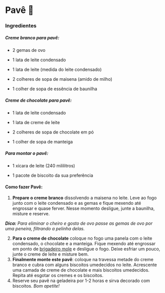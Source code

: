 # Pavê :cake:

### Ingredientes

##### 	Creme branco para pavê:

-  2 gemas de ovo

-  1 lata de leite condensado

-  1 lata de leite (medida do leite condensado)

-  2 colheres de sopa de maisena (amido de milho)

-  1 colher de sopa de essência de baunilha

  ##### Creme de chocolate para pavê:

-  1 lata de leite condensado

-  1 lata de creme de leite

-  2 colheres de sopa de chocolate em pó

-  1 colher de sopa de manteiga

  ##### Para montar o pavê:

-  1 xícara de leite (240 mililitros)

-  1 pacote de biscoito da sua preferência



#### Como fazer Pavê:

1. **Prepare o creme branco** dissolvendo a maisena no leite. Leve ao fogo junto com o leite condensado e as gemas e fique mexendo até engrossar e quase ferver. Nesse momento desligue, junte a baunilha, misture e reserve.

***Dica:** Para eliminar o cheiro e gosto de ovo passe as gemas de ovo por uma peneira, filtrando a pelinha delas.*

2. **Para o creme de chocolate** coloque no fogo uma panela com o leite condensado, o chocolate e a manteiga. Fique mexendo até engrossar em ponto de [brigadeiro mole](https://www.tudoreceitas.com/receita-de-brigadeiro-de-copinho-13.html) e desligue o fogo. Deixe esfriar um pouco, junte o creme de leite e misture bem.
3. **Finalmente monte este pavê**: coloque na travessa metade do creme branco e cubra com alguns biscoitos umedecidos no leite. Acrescente uma camada de creme de chocolate e mais biscoitos umedecidos. Repita até esgotar os cremes e os biscoitos.
4. Reserve seu pavê na geladeira por 1-2 horas e sirva decorado com biscoitos. _Bom apetite!_
